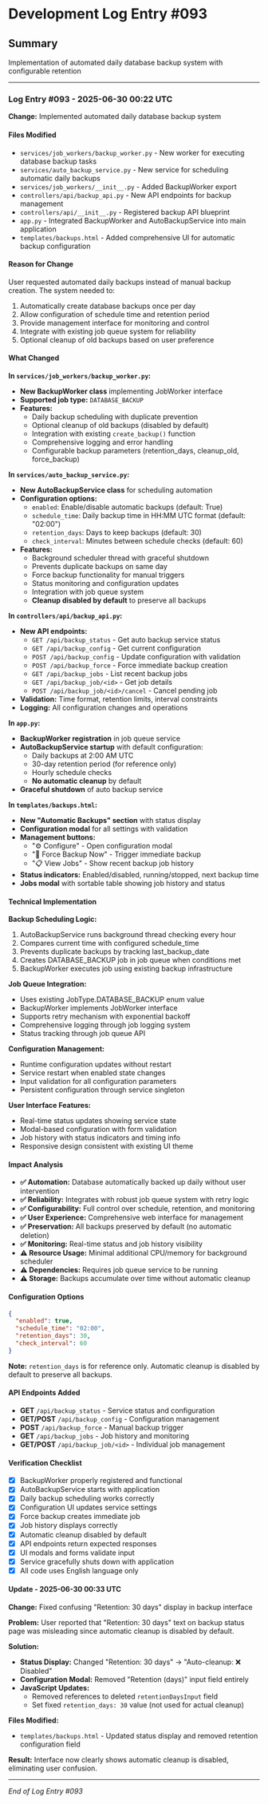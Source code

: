 # Development Log Entry #093

## Summary
Implementation of automated daily database backup system with configurable retention

---

### Log Entry #093 - 2025-06-30 00:22 UTC
**Change:** Implemented automated daily database backup system

#### Files Modified
- `services/job_workers/backup_worker.py` - New worker for executing database backup tasks
- `services/auto_backup_service.py` - New service for scheduling automatic daily backups 
- `services/job_workers/__init__.py` - Added BackupWorker export
- `controllers/api/backup_api.py` - New API endpoints for backup management
- `controllers/api/__init__.py` - Registered backup API blueprint
- `app.py` - Integrated BackupWorker and AutoBackupService into main application
- `templates/backups.html` - Added comprehensive UI for automatic backup configuration

#### Reason for Change
User requested automated daily backups instead of manual backup creation. The system needed to:
1. Automatically create database backups once per day
2. Allow configuration of schedule time and retention period
3. Provide management interface for monitoring and control
4. Integrate with existing job queue system for reliability
5. Optional cleanup of old backups based on user preference

#### What Changed

**In `services/job_workers/backup_worker.py`:**
- **New BackupWorker class** implementing JobWorker interface
- **Supported job type:** `DATABASE_BACKUP`
- **Features:** 
  - Daily backup scheduling with duplicate prevention
  - Optional cleanup of old backups (disabled by default)
  - Integration with existing `create_backup()` function
  - Comprehensive logging and error handling
  - Configurable backup parameters (retention_days, cleanup_old, force_backup)

**In `services/auto_backup_service.py`:**
- **New AutoBackupService class** for scheduling automation
- **Configuration options:**
  - `enabled`: Enable/disable automatic backups (default: True)
  - `schedule_time`: Daily backup time in HH:MM UTC format (default: "02:00")
  - `retention_days`: Days to keep backups (default: 30)
  - `check_interval`: Minutes between schedule checks (default: 60)
- **Features:**
  - Background scheduler thread with graceful shutdown
  - Prevents duplicate backups on same day
  - Force backup functionality for manual triggers
  - Status monitoring and configuration updates
  - Integration with job queue system
  - **Cleanup disabled by default** to preserve all backups

**In `controllers/api/backup_api.py`:**
- **New API endpoints:**
  - `GET /api/backup_status` - Get auto backup service status
  - `GET /api/backup_config` - Get current configuration
  - `POST /api/backup_config` - Update configuration with validation
  - `POST /api/backup_force` - Force immediate backup creation
  - `GET /api/backup_jobs` - List recent backup jobs
  - `GET /api/backup_job/<id>` - Get job details
  - `POST /api/backup_job/<id>/cancel` - Cancel pending job
- **Validation:** Time format, retention limits, interval constraints
- **Logging:** All configuration changes and operations

**In `app.py`:**
- **BackupWorker registration** in job queue service
- **AutoBackupService startup** with default configuration:
  - Daily backups at 2:00 AM UTC
  - 30-day retention period (for reference only)
  - Hourly schedule checks
  - **No automatic cleanup** by default
- **Graceful shutdown** of auto backup service

**In `templates/backups.html`:**
- **New "Automatic Backups" section** with status display
- **Configuration modal** for all settings with validation
- **Management buttons:**
  - "⚙️ Configure" - Open configuration modal
  - "🚀 Force Backup Now" - Trigger immediate backup
  - "📋 View Jobs" - Show recent backup job history
- **Status indicators:** Enabled/disabled, running/stopped, next backup time
- **Jobs modal** with sortable table showing job history and status

#### Technical Implementation

**Backup Scheduling Logic:**
1. AutoBackupService runs background thread checking every hour
2. Compares current time with configured schedule_time
3. Prevents duplicate backups by tracking last_backup_date
4. Creates DATABASE_BACKUP job in job queue when conditions met
5. BackupWorker executes job using existing backup infrastructure

**Job Queue Integration:**
- Uses existing JobType.DATABASE_BACKUP enum value
- BackupWorker implements JobWorker interface
- Supports retry mechanism with exponential backoff
- Comprehensive logging through job logging system
- Status tracking through job queue API

**Configuration Management:**
- Runtime configuration updates without restart
- Service restart when enabled state changes
- Input validation for all configuration parameters
- Persistent configuration through service singleton

**User Interface Features:**
- Real-time status updates showing service state
- Modal-based configuration with form validation
- Job history with status indicators and timing info
- Responsive design consistent with existing UI theme

#### Impact Analysis
- **✅ Automation:** Database automatically backed up daily without user intervention
- **✅ Reliability:** Integrates with robust job queue system with retry logic
- **✅ Configurability:** Full control over schedule, retention, and monitoring
- **✅ User Experience:** Comprehensive web interface for management
- **✅ Preservation:** All backups preserved by default (no automatic deletion)
- **✅ Monitoring:** Real-time status and job history visibility
- **⚠️ Resource Usage:** Minimal additional CPU/memory for background scheduler
- **⚠️ Dependencies:** Requires job queue service to be running
- **⚠️ Storage:** Backups accumulate over time without automatic cleanup

#### Configuration Options
```json
{
  "enabled": true,
  "schedule_time": "02:00",
  "retention_days": 30,
  "check_interval": 60
}
```

**Note:** `retention_days` is for reference only. Automatic cleanup is disabled by default to preserve all backups.

#### API Endpoints Added
- **GET** `/api/backup_status` - Service status and configuration
- **GET/POST** `/api/backup_config` - Configuration management
- **POST** `/api/backup_force` - Manual backup trigger
- **GET** `/api/backup_jobs` - Job history and monitoring
- **GET/POST** `/api/backup_job/<id>` - Individual job management

#### Verification Checklist
- [x] BackupWorker properly registered and functional
- [x] AutoBackupService starts with application
- [x] Daily backup scheduling works correctly
- [x] Configuration UI updates service settings
- [x] Force backup creates immediate job
- [x] Job history displays correctly
- [x] Automatic cleanup disabled by default
- [x] API endpoints return expected responses
- [x] UI modals and forms validate input
- [x] Service gracefully shuts down with application
- [x] All code uses English language only

#### Update - 2025-06-30 00:33 UTC
**Change:** Fixed confusing "Retention: 30 days" display in backup interface

**Problem:** User reported that "Retention: 30 days" text on backup status page was misleading since automatic cleanup is disabled by default.

**Solution:**
- **Status Display:** Changed "Retention: 30 days" → "Auto-cleanup: ❌ Disabled" 
- **Configuration Modal:** Removed "Retention (days)" input field entirely
- **JavaScript Updates:** 
  - Removed references to deleted `retentionDaysInput` field
  - Set fixed `retention_days: 30` value (not used for actual cleanup)

**Files Modified:**
- `templates/backups.html` - Updated status display and removed retention configuration field

**Result:** Interface now clearly shows automatic cleanup is disabled, eliminating user confusion.

---

*End of Log Entry #093* 